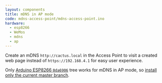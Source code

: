 ```yaml
---
layout: components
title: mDNS in AP mode
code: mdns-access-point/mdns-access-point.ino
hardware:
  - esp8266
  - WeMos
  - mdns
  - ap
---
```


Create an mDNS `http://cactus.local` in the Access Point to visit a created web page instead of `https://192.168.4.1` for easy user experience.

Only [Arduino ESP8266 `0da6906`](https://github.com/esp8266/Arduino/tree/0da6906499aaa9977f7b456c6ec32c090b117cef) tree works for mDNS in AP mode, so [install only the current master branch](https://github.com/esp8266/Arduino#using-git-version-basic-instructions).
